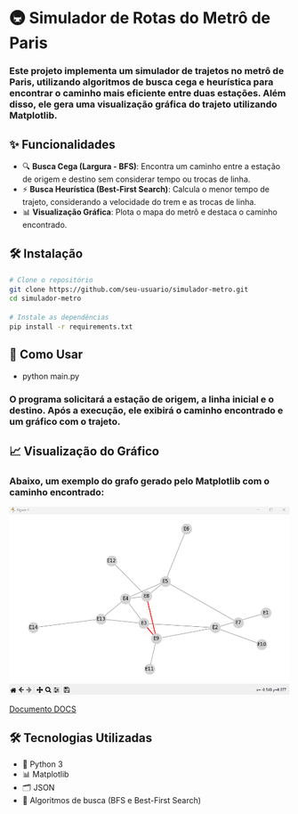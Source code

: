 # 🚇 Simulador de Rotas do Metrô de Paris

### Este projeto implementa um simulador de trajetos no metrô de Paris, utilizando algoritmos de **busca cega** e **heurística** para encontrar o caminho mais eficiente entre duas estações. Além disso, ele gera uma **visualização gráfica** do trajeto utilizando Matplotlib.

## ✨ Funcionalidades
- 🔍 **Busca Cega (Largura - BFS)**: Encontra um caminho entre a estação de origem e destino sem considerar tempo ou trocas de linha.
- ⚡ **Busca Heurística (Best-First Search)**: Calcula o menor tempo de trajeto, considerando a velocidade do trem e as trocas de linha.
- 📊 **Visualização Gráfica**: Plota o mapa do metrô e destaca o caminho encontrado.

## 🛠 Instalação
```bash
# Clone o repositório
git clone https://github.com/seu-usuario/simulador-metro.git
cd simulador-metro

# Instale as dependências
pip install -r requirements.txt
```
## 🚀 Como Usar
- python main.py

### O programa solicitará a estação de origem, a linha inicial e o destino. Após a execução, ele exibirá o caminho encontrado e um gráfico com o trajeto.

## 📈 Visualização do Gráfico

### Abaixo, um exemplo do grafo gerado pelo Matplotlib com o caminho encontrado:

![Gráfico do Caminho](imagens/image.png)

<a href="https://docs.google.com/document/d/1syjp8reGaCz-Yqbzi0kGp9_aytAD0mVjdFsH7n0LTSk/edit?usp=sharing" target="_blank">Documento DOCS</a>




## 🛠 Tecnologias Utilizadas

- 🐍 Python 3
- 📊 Matplotlib
- 🗂 JSON
- 🧠 Algoritmos de busca (BFS e Best-First Search)
